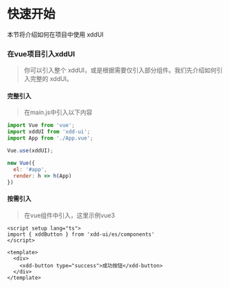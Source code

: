 # 快速开始

本节将介绍如何在项目中使用 xddUI

### 在vue项目引入xddUI
> 你可以引入整个 xddUI，或是根据需要仅引入部分组件。我们先介绍如何引入完整的 xddUI。

#### 完整引入
> 在main.js中引入以下内容
```javascript
import Vue from 'vue';
import xddUI from 'xdd-ui';
import App from './App.vue';

Vue.use(xddUI);

new Vue({
  el: '#app',
  render: h => h(App)
})
```

#### 按需引入
> 在vue组件中引入，这里示例vue3
```vue
<script setup lang="ts">
import { xddButton } from 'xdd-ui/es/components'
</script>

<template>
  <div>
    <xdd-button type="success">成功按钮</xdd-button>
  </div>
</template>

```